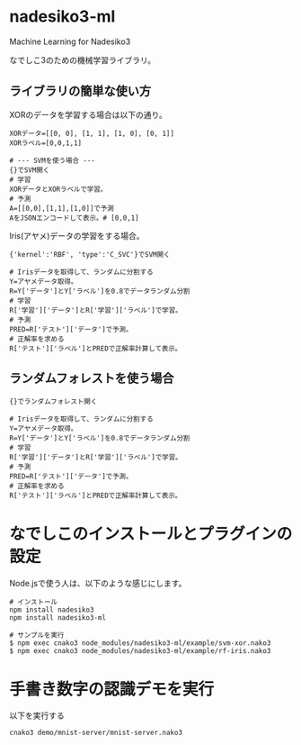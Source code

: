 # nadesiko3-ml

Machine Learning for Nadesiko3

なでしこ3のための機械学習ライブラリ。

## ライブラリの簡単な使い方

XORのデータを学習する場合は以下の通り。

```
XORデータ=[[0, 0], [1, 1], [1, 0], [0, 1]]
XORラベル=[0,0,1,1]

# --- SVMを使う場合 ---
{}でSVM開く
# 学習
XORデータとXORラベルで学習。
# 予測
A=[[0,0],[1,1],[1,0]]で予測
AをJSONエンコードして表示。# [0,0,1]
```

Iris(アヤメ)データの学習をする場合。

```
{'kernel':'RBF', 'type':'C_SVC'}でSVM開く

# Irisデータを取得して、ランダムに分割する
Y=アヤメデータ取得。
R=Y['データ']とY['ラベル']を0.8でデータランダム分割
# 学習
R['学習']['データ']とR['学習']['ラベル']で学習。
# 予測
PRED=R['テスト']['データ']で予測。
# 正解率を求める
R['テスト']['ラベル']とPREDで正解率計算して表示。
```

## ランダムフォレストを使う場合

```
{}でランダムフォレスト開く

# Irisデータを取得して、ランダムに分割する
Y=アヤメデータ取得。
R=Y['データ']とY['ラベル']を0.8でデータランダム分割
# 学習
R['学習']['データ']とR['学習']['ラベル']で学習。
# 予測
PRED=R['テスト']['データ']で予測。
# 正解率を求める
R['テスト']['ラベル']とPREDで正解率計算して表示。
```

# なでしこのインストールとプラグインの設定

Node.jsで使う人は、以下のような感じにします。

```
# インストール
npm install nadesiko3
npm install nadesiko3-ml

# サンプルを実行
$ npm exec cnako3 node_modules/nadesiko3-ml/example/svm-xor.nako3
$ npm exec cnako3 node_modules/nadesiko3-ml/example/rf-iris.nako3
```

# 手書き数字の認識デモを実行

以下を実行する

```
cnako3 demo/mnist-server/mnist-server.nako3
```





